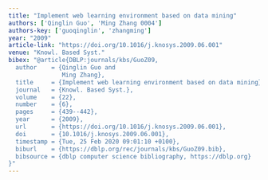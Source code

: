 ```yaml
---
title: "Implement web learning environment based on data mining"
authors: ['Qinglin Guo', 'Ming Zhang 0004']
authors-key: ['guoqinglin', 'zhangming']
year: "2009"
article-link: "https://doi.org/10.1016/j.knosys.2009.06.001"
venue: "Knowl. Based Syst."
bibex: "@article{DBLP:journals/kbs/GuoZ09,
  author    = {Qinglin Guo and
               Ming Zhang},
  title     = {Implement web learning environment based on data mining},
  journal   = {Knowl. Based Syst.},
  volume    = {22},
  number    = {6},
  pages     = {439--442},
  year      = {2009},
  url       = {https://doi.org/10.1016/j.knosys.2009.06.001},
  doi       = {10.1016/j.knosys.2009.06.001},
  timestamp = {Tue, 25 Feb 2020 09:01:10 +0100},
  biburl    = {https://dblp.org/rec/journals/kbs/GuoZ09.bib},
  bibsource = {dblp computer science bibliography, https://dblp.org}
}"
---
```

